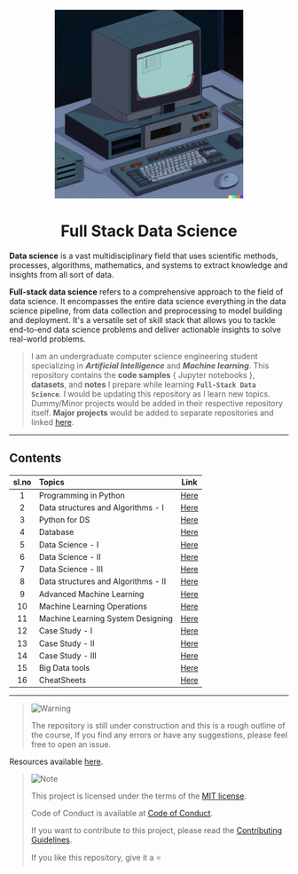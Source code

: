 <p align="center">
    <a href="https://github.com/kannanjayachandran/Full-Stack-Data-Science"><img src="./DALL-E_Generated.png" alt="Logo" height=340></a>
</p>
<h1 align="center">Full Stack Data Science</h1>

**Data science** is a vast multidisciplinary field that uses scientific methods, processes, algorithms, mathematics, and systems to extract knowledge and insights from all sort of data.

**Full-stack data science** refers to a comprehensive approach to the field of data science. It encompasses the entire data science everything in the data science pipeline, from data collection and preprocessing to model building and deployment. It's a versatile set of skill stack that allows you to tackle end-to-end data science problems and deliver actionable insights to solve real-world problems.

> I am an undergraduate computer science engineering student specializing in _**Artificial Intelligence**_ and _**Machine learning**_. This repository contains the **code samples** { Jupyter notebooks }, **datasets**, and **notes** I prepare while learning **`Full-Stack Data Science`**. I would be updating this repository as I learn new topics. Dummy/Minor projects would be added in their respective repository itself. **Major projects** would be added to separate repositories and linked [here](./Major_Projects.md).

---

## Contents

| sl.no | Topics                              |                               Link                                |
| :---: | :---------------------------------- | :---------------------------------------------------------------: |
|   1   | Programming in Python               | [Here](./01.%20Introduction%20to%20Programming%20using%20Python/) |
|   2   | Data structures and Algorithms - I  |                      [Here](./02.%20DSA-I/)                       |
|   3   | Python for DS                       |                [Here](./03.%20Python%20for%20DS/)                 |
|   4   | Database                            |                     [Here](./04.%20Database/)                     |
|   5   | Data Science - I                    |                  [Here](./05.%20Data_Science-I/)                  |
|   6   | Data Science - II                   |                 [Here](./06.%20Data_Science-II/)                  |
|   7   | Data Science - III                  |                 [Here](./07.%20Data_Science-III/)                 |
|   8   | Data structures and Algorithms - II |  [Here](./08.%20Data%20structures%20and%20Algorithms%20-%20II/)   |
|   9   | Advanced Machine Learning           |               [Here](./09.%20Adv_Machine_Learning/)               |
|  10   | Machine Learning Operations         |                      [Here](./10.%20MlOps/)                       |
|  11   | Machine Learning System Designing   |                      [Here](./10.%20MlOps/)                       |
|  12   | Case Study - I                      |                 [Here](./12.%20Case%20Studies-I/)                 |
|  13   | Case Study - II                     |                [Here](./13.%20Case%20Studies-II/)                 |
|  14   | Case Study - III                    |                [Here](./14.%20Case%20Studies-III/)                |
|  15   | Big Data tools                      |      [Here](./15.%20Big%20data%20anallytics%20and%20tools/)       |
|  16   | CheatSheets                         |                      [Here](./CheatSheets/)                       |

---

> <picture>
>   <source media="(prefers-color-scheme: light)" srcset="https://raw.githubusercontent.com/Mqxx/GitHub-Markdown/main/blockquotes/badge/light-theme/warning.svg">
>   <img alt="Warning" src="https://raw.githubusercontent.com/Mqxx/GitHub-Markdown/main/blockquotes/badge/dark-theme/warning.svg">
> </picture><br>
>
> The repository is still under construction and this is a rough outline of the course, If you find any errors or have any suggestions, please feel free to open an issue.

Resources available [here](/Resources.md).

> <picture>
>   <source media="(prefers-color-scheme: light)" srcset="https://raw.githubusercontent.com/Mqxx/GitHub-Markdown/main/blockquotes/badge/light-theme/note.svg">
>   <img alt="Note" src="https://raw.githubusercontent.com/Mqxx/GitHub-Markdown/main/blockquotes/badge/dark-theme/note.svg">
> </picture><br>
>
> This project is licensed under the terms of the [MIT license](/LICENSE).
>
> Code of Conduct is available at [Code of Conduct](/CODE_OF_CONDUCT.md).
>
> If you want to contribute to this project, please read the [Contributing Guidelines](/CONTRIBUTING.md).
>
> If you like this repository, give it a ⭐️
